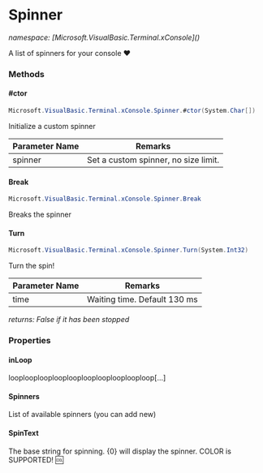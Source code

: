 ﻿# Spinner
_namespace: [Microsoft.VisualBasic.Terminal.xConsole](<a href="#" onClick="load('/docs/Microsoft.VisualBasic.Terminal.xConsole/index.md')"></a>)_

A list of spinners for your console ❤



### Methods

#### #ctor
```csharp
Microsoft.VisualBasic.Terminal.xConsole.Spinner.#ctor(System.Char[])
```
Initialize a custom spinner

|Parameter Name|Remarks|
|--------------|-------|
|spinner|Set a custom spinner, no size limit.|


#### Break
```csharp
Microsoft.VisualBasic.Terminal.xConsole.Spinner.Break
```
Breaks the spinner

#### Turn
```csharp
Microsoft.VisualBasic.Terminal.xConsole.Spinner.Turn(System.Int32)
```
Turn the spin!

|Parameter Name|Remarks|
|--------------|-------|
|time|Waiting time. Default 130 ms|


_returns: False if it has been stopped_


### Properties

#### inLoop
looplooplooplooplooplooplooplooplooploop[...]
#### Spinners
List of available spinners (you can add new)
#### SpinText
The base string for spinning. {0} will display the spinner. COLOR is SUPPORTED! 🆒

